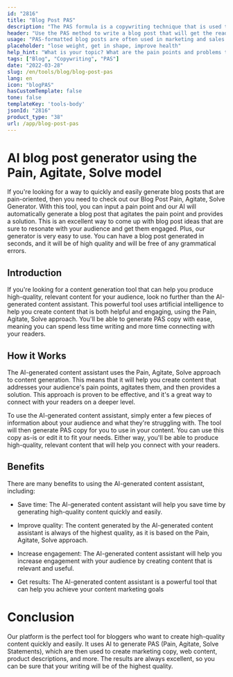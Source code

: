 ```yaml
---
id: "2816"
title: "Blog Post PAS"
description: "The PAS formula is a copywriting technique that is used to sell a product or service by first highlighting the customer's pain points, then agitating them, and finally offering a solution. This generator can help you create a PAS-formatted blog post that is aligned with your brand."
header: "Use the PAS method to write a blog post that will get the reader to take action."
usage: "PAS-formatted blog posts are often used in marketing and sales to sell a product or service. The following generator can help you create a PAS-formatted blog post that is closely aligned with your brand."
placeholder: "lose weight, get in shape, improve health"
help_hint: "What is your topic? What are the pain points and problems that your customers face? And what is the solution that you offer?"
tags: ["Blog", "Copywriting", "PAS"]
date: "2022-03-28"
slug: /en/tools/blog/blog-post-pas
lang: en
icon: "blogPAS"
hasCustomTemplate: false
tone: false
templateKey: 'tools-body'
jsonId: "2816"
product_type: "38"
url: /app/blog-post-pas
---
```


# AI blog post generator using the Pain, Agitate, Solve model

If you're looking for a way to quickly and easily generate blog posts that are pain-oriented, then you need to check out our Blog Post Pain, Agitate, Solve Generator. With this tool, you can input a pain point and our AI will automatically generate a blog post that agitates the pain point and provides a solution. This is an excellent way to come up with blog post ideas that are sure to resonate with your audience and get them engaged. Plus, our generator is very easy to use. You can have a blog post generated in seconds, and it will be of high quality and will be free of any grammatical errors.

## Introduction

If you're looking for a content generation tool that can help you produce high-quality, relevant content for your audience, look no further than the AI-generated content assistant. This powerful tool uses artificial intelligence to help you create content that is both helpful and engaging, using the Pain, Agitate, Solve approach. You'll be able to generate PAS copy with ease, meaning you can spend less time writing and more time connecting with your readers.

## How it Works

The AI-generated content assistant uses the Pain, Agitate, Solve approach to content generation. This means that it will help you create content that addresses your audience's pain points, agitates them, and then provides a solution. This approach is proven to be effective, and it's a great way to connect with your readers on a deeper level.

To use the AI-generated content assistant, simply enter a few pieces of information about your audience and what they're struggling with. The tool will then generate PAS copy for you to use in your content. You can use this copy as-is or edit it to fit your needs. Either way, you'll be able to produce high-quality, relevant content that will help you connect with your readers.

## Benefits

There are many benefits to using the AI-generated content assistant, including:

- Save time: The AI-generated content assistant will help you save time by generating high-quality content quickly and easily.

- Improve quality: The content generated by the AI-generated content assistant is always of the highest quality, as it is based on the Pain, Agitate, Solve approach.

- Increase engagement: The AI-generated content assistant will help you increase engagement with your audience by creating content that is relevant and useful.

- Get results: The AI-generated content assistant is a powerful tool that can help you achieve your content marketing goals

# Conclusion

Our platform is the perfect tool for bloggers who want to create high-quality content quickly and easily. It uses AI to generate PAS (Pain, Agitate, Solve Statements), which are then used to create marketing copy, web content, product descriptions, and more. The results are always excellent, so you can be sure that your writing will be of the highest quality.
